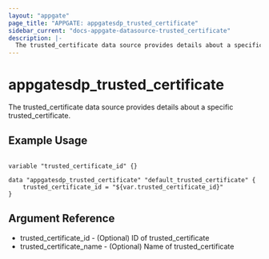 ```yaml
---
layout: "appgate"
page_title: "APPGATE: appgatesdp_trusted_certificate"
sidebar_current: "docs-appgate-datasource-trusted_certificate"
description: |-
  The trusted_certificate data source provides details about a specific trusted_certificate.
---
```


# appgatesdp_trusted_certificate

The trusted_certificate data source provides details about a specific trusted_certificate.


## Example Usage

```hcl

variable "trusted_certificate_id" {}

data "appgatesdp_trusted_certificate" "default_trusted_certificate" {
    trusted_certificate_id = "${var.trusted_certificate_id}"
}

```

## Argument Reference

* trusted_certificate_id - (Optional) ID of trusted_certificate
* trusted_certificate_name - (Optional) Name of trusted_certificate
